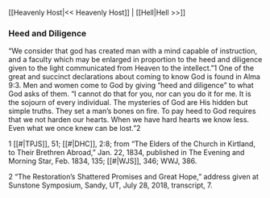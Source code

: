 [[Heavenly Host|<< Heavenly Host]]  |  [[Hell|Hell >>]]

### Heed and Diligence
“We consider that god has created man with a mind capable of instruction, and a faculty which may be enlarged in proportion to the heed and diligence given to the light communicated from Heaven to the intellect.”1 One of the great and succinct declarations about coming to know God is found in Alma 9:3. Men and women come to God by giving “heed and diligence” to what God asks of them. “I cannot do that for you, nor can you do it for me. It is the sojourn of every individual. The mysteries of God are His hidden but simple truths. They set a man’s bones on fire. To pay heed to God requires that we not harden our hearts. When we have hard hearts we know less. Even what we once knew can be lost.”2



1
[[#|TPJS]], 51; [[#|DHC]], 2:8; from “The Elders of the Church in Kirtland, to Their Brethren Abroad,” Jan. 22, 1834, published in The Evening and Morning Star, Feb. 1834, 135; [[#|WJS]], 346; WWJ, 386.


2 “The Restoration’s Shattered Promises and Great Hope,” address given at Sunstone Symposium, Sandy, UT, July 28, 2018, transcript, 7.